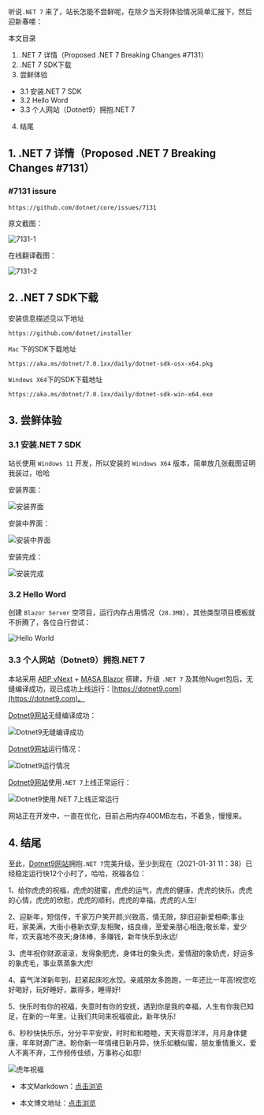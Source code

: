 听说`.NET 7` 来了，站长怎能不尝鲜呢，在除夕当天将体验情况简单汇报下，然后迎新春喽：

本文目录

1. .NET 7 详情（Proposed .NET 7 Breaking Changes #7131）
2. .NET 7 SDK下载
3. 尝鲜体验
- 3.1 安装.NET 7 SDK
- 3.2 Hello Word
- 3.3 个人网站（Dotnet9）拥抱.NET 7
4. 结尾

## 1. .NET 7 详情（Proposed .NET 7 Breaking Changes #7131）

### #7131 issure

```shell
https://github.com/dotnet/core/issues/7131
```

原文截图：

![7131-1](https://img1.d9tools.com/2022/01/0204.png)

在线翻译截图：

![7131-2](https://img1.d9tools.com/2022/01/0205.png)

## 2. .NET 7 SDK下载

安装信息描述见以下地址

```shell
https://github.com/dotnet/installer
```

`Mac` 下的SDK下载地址

```shell
https://aka.ms/dotnet/7.0.1xx/daily/dotnet-sdk-osx-x64.pkg
```

`Windows X64`下的SDK下载地址

```shell
https://aka.ms/dotnet/7.0.1xx/daily/dotnet-sdk-win-x64.exe
```

## 3. 尝鲜体验

### 3.1 安装.NET 7 SDK

站长使用 `Windows 11` 开发，所以安装的 `Windows X64` 版本，简单放几张截图证明我装过，哈哈

安装界面：

![安装界面](https://img1.d9tools.com/2022/01/0201.png)

安装中界面：

![安装中界面](https://img1.d9tools.com/2022/01/0202.png)

安装完成：

![安装完成](https://img1.d9tools.com/2022/01/0203.png)

### 3.2 Hello Word

创建 `Blazor Server` 空项目，运行内存占用情况（`28.3MB`），其他类型项目模板就不折腾了，各位自行尝试：

![Hello World](https://img1.d9tools.com/2022/01/0206.png)

### 3.3 个人网站（Dotnet9）拥抱.NET 7

本站采用 [ABP vNext](https://abp.io/) + [MASA Blazor](https://masa-blazor-docs-dev.lonsid.cn/) 搭建，升级 `.NET 7` 及其他Nuget包后，无缝编译成功，现已成功上线运行：[https://dotnet9.com](https://dotnet9.com)。

[Dotnet9网站](https://dotnet9.com)无缝编译成功：

![Dotnet9无缝编译成功](https://img1.d9tools.com/2022/01/0208.png)

[Dotnet9网站](https://dotnet9.com)运行情况：

![Dotnet9运行情况](https://img1.d9tools.com/2022/01/0210.png)

[Dotnet9网站](https://dotnet9.com)使用`.NET 7`上线正常运行：

![Dotnet9使用.NET 7上线正常运行](https://img1.d9tools.com/2022/01/0209.png)

网站正在开发中，一直在优化，目前占用内存400MB左右，不着急，慢慢来。

## 4. 结尾

至此，[Dotnet9网站](https://dotnet9.com)拥抱`.NET 7`完美升级，至少到现在（2021-01-31 11：38）已经稳定运行快12个小时了，哈哈，祝福各位：

1、给你虎虎的祝福，虎虎的甜蜜，虎虎的运气，虎虎的健康，虎虎的快乐，虎虎的心情，虎虎的欣慰，虎虎的顺利，虎虎的幸福，虎虎的人生!

2、迎新年，短信传，千家万户笑开颜;兴致高，情无限，辞旧迎新爱相牵;事业旺，家美满，大街小巷新衣穿;友相聚，结良缘，至爱亲朋心相连;敬长辈，爱少年，欢天喜地不夜天;身体棒，多赚钱，新年快乐到永远!

3、虎年祝你财源滚滚，发得象肥虎，身体壮的象头虎，爱情甜的象奶虎，好运多的象虎毛，事业蒸蒸象大虎!

4、喜气洋洋新年到，赶紧起床吃水饺。亲戚朋友多跑跑，一年还比一年高!祝您吃好喝好，玩好睡好，赢得多，睡得好!

5、快乐时有你的祝福，失意时有你的安抚，遇到你是我的幸福，人生有你我已知足，在新的一年里，让我们共同来祝福彼此，新年快乐!

6、秒秒快快乐乐，分分平平安安，时时和和睦睦，天天得意洋洋，月月身体健康，年年财源广进。盼你新一年情绪日新月异，快乐如糖似蜜，朋友重情重义，爱人不离不弃，工作频传佳绩，万事称心如意!

![虎年祝福](https://img1.d9tools.com/2022/01/0211.png)

- 本文Markdown：[点击浏览](https://github.com/dotnet9/dotnet9.com/blob/develop/doc/blog_contents/uploads/2022/01/2022-01-31_01.md)

- 本文博文地址：[点击浏览](https://dotnet9.com/1124)